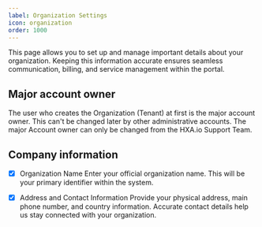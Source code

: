 ```yaml
---
label: Organization Settings
icon: organization
order: 1000
---
```


This page allows you to set up and manage important details about your organization. Keeping this information accurate ensures seamless communication, billing, and service management within the portal. 

## Major account owner

The user who creates the Organization (Tenant) at first is the major account owner. This can't be changed later by other administrative accounts. The major Account owner can only be changed from the HXA.io Support Team.

## Company information

- [X] Organization Name
Enter your official organization name. This will be your primary identifier within the system.

- [X] Address and Contact Information
Provide your physical address, main phone number, and country information. Accurate contact details help us stay connected with your organization.

